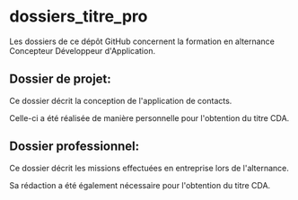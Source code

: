 # dossiers_titre_pro

Les dossiers de ce dépôt GitHub concernent la formation en alternance Concepteur Développeur d'Application.

Dossier de projet: 
------------------
Ce dossier décrit la conception de l'application de contacts.

Celle-ci a été réalisée de manière personnelle pour l'obtention du titre CDA.


Dossier professionnel: 
----------------------
Ce dossier décrit les missions effectuées en entreprise lors de l'alternance.

Sa rédaction a été également nécessaire pour l'obtention du titre CDA.

